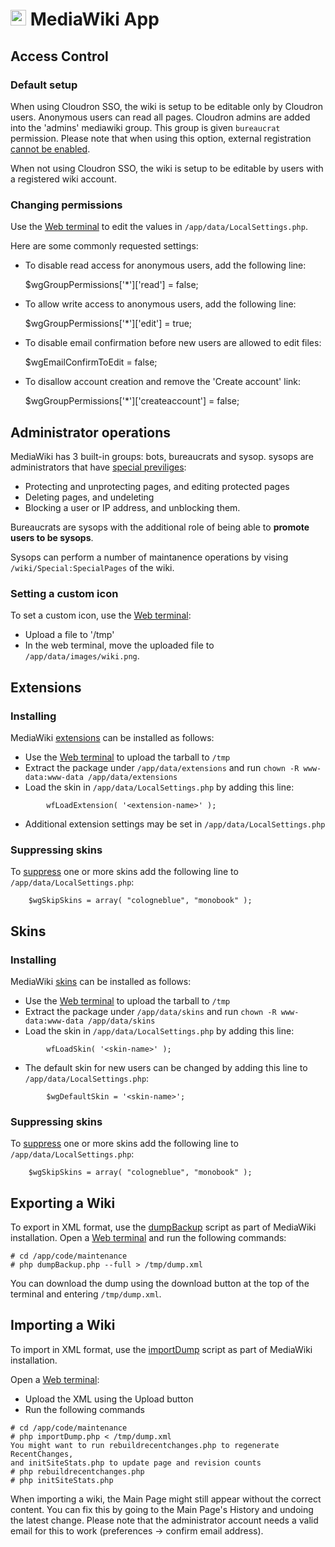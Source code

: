 # <img src="/documentation/img/mediawiki-logo.png" width="25px"> MediaWiki App

## Access Control

### Default setup

When using Cloudron SSO, the wiki is setup to be editable only by Cloudron users.
Anonymous users can read all pages. Cloudron admins are added into the 'admins'
mediawiki group. This group is given `bureaucrat` permission. Please note that
when using this option, external registration [cannot be enabled](https://stackoverflow.com/questions/46403601/mediawiki-its-not-possible-to-create-user-account-using-ldap-authentication-ex).

When not using Cloudron SSO, the wiki is setup to be editable by users with a
registered wiki account.

### Changing permissions

Use the [Web terminal](/documentation/apps#web-terminal) to edit the values in
`/app/data/LocalSettings.php`.

Here are some commonly requested settings:

* To disable read access for anonymous users, add the following line:

    $wgGroupPermissions['*']['read'] = false;

* To allow write access to anonymous users, add the following line:

    $wgGroupPermissions['*']['edit'] = true;

* To disable email confirmation before new users are allowed to edit files:

    $wgEmailConfirmToEdit = false;

* To disallow account creation and remove the 'Create account' link:

    $wgGroupPermissions['*']['createaccount'] = false;

## Administrator operations

MediaWiki has 3 built-in groups: bots, bureaucrats and sysop. sysops are administrators that have
[special previliges](https://www.mediawiki.org/wiki/Help:Sysops_and_permissions):

* Protecting and unprotecting pages, and editing protected pages
* Deleting pages, and undeleting
* Blocking a user or IP address, and unblocking them.

Bureaucrats are sysops with the additional role of being able to **promote users to be sysops**.

Sysops can perform a number of maintanence operations by vising `/wiki/Special:SpecialPages` of the wiki.

### Setting a custom icon

To set a custom icon, use the [Web terminal](/documentation/apps#web-terminal):

* Upload a file to '/tmp'
* In the web terminal, move the uploaded file to `/app/data/images/wiki.png`.

## Extensions

### Installing

MediaWiki [extensions](https://www.mediawiki.org/wiki/Manual:Extensions) can be installed
as follows:

* Use the [Web terminal](/documentation/apps#web-terminal) to upload the tarball to `/tmp`
* Extract the package under `/app/data/extensions` and run `chown -R www-data:www-data /app/data/extensions`
* Load the skin in `/app/data/LocalSettings.php` by adding this line:
```
        wfLoadExtension( '<extension-name>' );
```
* Additional extension settings may be set in `/app/data/LocalSettings.php`

### Suppressing skins

To [suppress](https://www.mediawiki.org/wiki/Manual:Skin_configuration) one or more skins add the following line
to `/app/data/LocalSettings.php`:

```
    $wgSkipSkins = array( "cologneblue", "monobook" );
```

## Skins

### Installing

MediaWiki [skins](https://www.mediawiki.org/wiki/Manual:Gallery_of_user_styles) can be installed
as follows:

* Use the [Web terminal](/documentation/apps#web-terminal) to upload the tarball to `/tmp`
* Extract the package under `/app/data/skins` and run `chown -R www-data:www-data /app/data/skins`
* Load the skin in `/app/data/LocalSettings.php` by adding this line:
```
        wfLoadSkin( '<skin-name>' );
```
* The default skin for new users can be changed by adding this line to `/app/data/LocalSettings.php`:
```
        $wgDefaultSkin = '<skin-name>';
```

### Suppressing skins

To [suppress](https://www.mediawiki.org/wiki/Manual:Skin_configuration) one or more skins add the following line
to `/app/data/LocalSettings.php`:

```
    $wgSkipSkins = array( "cologneblue", "monobook" );
```

## Exporting a Wiki

To export in XML format, use the [dumpBackup](https://www.mediawiki.org/wiki/Manual:DumpBackup.php) script as part of MediaWiki
installation. Open a [Web terminal](/documentation/apps#web-terminal) and run the following
commands:

```
# cd /app/code/maintenance
# php dumpBackup.php --full > /tmp/dump.xml
```

You can download the dump using the download button at the top of the terminal and entering `/tmp/dump.xml`.

## Importing a Wiki

To import in XML format, use the [importDump](https://www.mediawiki.org/wiki/Manual:ImportDump.php) script as part of MediaWiki
installation.

Open a [Web terminal](/documentation/apps#web-terminal):

* Upload the XML using the Upload button
* Run the following commands

```
# cd /app/code/maintenance
# php importDump.php < /tmp/dump.xml
You might want to run rebuildrecentchanges.php to regenerate RecentChanges,
and initSiteStats.php to update page and revision counts
# php rebuildrecentchanges.php
# php initSiteStats.php
```

When importing a wiki, the Main Page might still appear without the correct content. You can fix this by going to the Main Page's History and undoing the latest change. Please note that the administrator account needs a valid email for this to work (preferences -> confirm email address).

